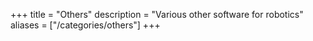 +++
title = "Others"
description = "Various other software for robotics"
aliases = ["/categories/others"]
+++
